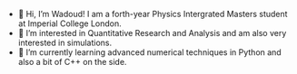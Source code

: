 - 👋 Hi, I’m Wadoud! I am a forth-year Physics Intergrated Masters student at Imperial College London. 
- 👀 I’m interested in Quantitative Research and Analysis and am also very interested in simulations.
- 🌱 I’m currently learning advanced numerical techniques in Python and also a bit of C++ on the side.

